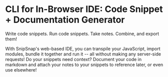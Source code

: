 # CLI for In-Browser IDE: Code Snippet + Documentation Generator
Write code snippets. Run code snippets. Take notes. Combine, and export them! 

With SnipSnap's web-based IDE, you can transpile your JavaScript, import modules, bundle it together and run it -- all without making any server-side requests! 
Do your snippets need context? Document your code in markdown and attach your notes to your snippets to reference later, or even use elsewhere!
